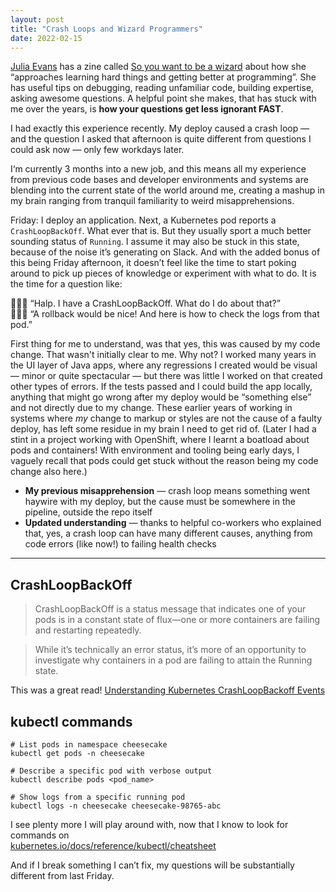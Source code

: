 ```yaml
---
layout: post
title: "Crash Loops and Wizard Programmers"
date: 2022-02-15
---
```


[Julia Evans](https://twitter.com/b0rk/) has a zine called [So you want to be a wizard](https://wizardzines.com/zines/wizard/) about how she “approaches learning hard things and getting better at programming”. She has useful tips on debugging, reading unfamiliar code, building expertise, asking awesome questions. A helpful point she makes, that has stuck with me over the years, is **how your questions get less ignorant FAST**.

I had exactly this experience recently. My deploy caused a crash loop — and the question I asked that afternoon is quite different from questions I could ask now — only few workdays later.

I‘m currently 3 months into a new job, and this means all my experience from previous code bases and developer environments and systems are blending into the current state of the world around me, creating a mashup in my brain ranging from tranquil familiarity to weird misapprehensions.

Friday: I deploy an application. Next, a Kubernetes pod reports a `CrashLoopBackOff`. What ever that is. But they usually sport a much better sounding status of `Running`. I assume it may also be stuck in this state, because of the noise it’s generating on Slack. And with the added bonus of this being Friday afternoon, it doesn’t feel like the time to start poking around to pick up pieces of knowledge or experiment with what to do. It is the time for a question like:

👩🏻‍💻 “Halp. I have a CrashLoopBackOff. What do I do about that?”<br>
🧙🏻‍♂️ “A rollback would be nice! And here is how to check the logs from that pod.”

First thing for me to understand, was that yes, this was caused by my code change. That wasn't initially clear to me. Why not? I worked many years in the UI layer of Java apps, where any regressions I created would be visual — minor or quite spectacular — but there was little I worked on that created other types of errors. If the tests passed and I could build the app locally, anything that might go wrong after my deploy would be “something else” and not directly due to my change. These earlier years of working in systems where _my_ change to markup or styles are not the cause of a faulty deploy, has left some residue in my brain I need to get rid of. (Later I had a stint in a project working with OpenShift, where I learnt a boatload about pods and containers! With environment and tooling being early days, I vaguely recall that pods could get stuck without the reason being my code change also here.)

- **My previous misapprehension** — crash loop means something went haywire with my deploy, but the cause must be somewhere in the pipeline, outside the repo itself
- **Updated understanding** — thanks to helpful co-workers who explained that, yes, a crash loop can have many different causes, anything from code errors (like now!) to failing health checks

---

## CrashLoopBackOff

> CrashLoopBackOff is a status message that indicates one of your pods is in a constant state of flux—one or more containers are failing and restarting repeatedly.

> While it’s technically an error status, it’s more of an opportunity to investigate why containers in a pod are failing to attain the Running state.

This was a great read! [Understanding Kubernetes CrashLoopBackoff Events](https://www.containiq.com/post/kubernetes-crashloopbackoff)

## kubectl commands

```
# List pods in namespace cheesecake
kubectl get pods -n cheesecake

# Describe a specific pod with verbose output
kubectl describe pods <pod_name>

# Show logs from a specific running pod
kubectl logs -n cheesecake cheesecake-98765-abc
```

I see plenty more I will play around with, now that I know to look for commands on<br> [kubernetes.io/docs/reference/kubectl/cheatsheet](https://kubernetes.io/docs/reference/kubectl/cheatsheet/)

And if I break something I can’t fix, my questions will be substantially different from last Friday.

